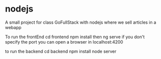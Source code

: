 # nodejs
A small project for class GoFullStack with nodejs where we sell articles in a webapp

To run the frontEnd 
cd frontend
npm install
then
ng serve 
if you don't specify the port you can open a browser in localhost:4200

to run the backend
cd backend
npm install
node server
